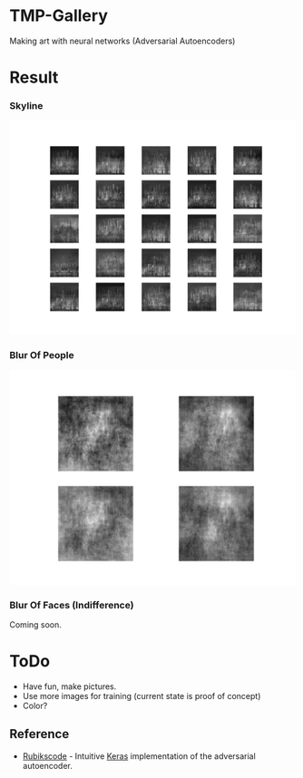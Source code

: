 # TMP-Gallery
Making art with neural networks (Adversarial Autoencoders)

# Result
### Skyline
![Skylines](https://github.com/guy477/TMP-Gallery/blob/master/generated-aae/105.png)
### Blur Of People
![BlurOfPeople](https://github.com/guy477/TMP-Gallery/blob/master/generated-aae/9900.png)
### Blur Of Faces (Indifference)
Coming soon.

# ToDo
* Have fun, make pictures. 
* Use more images for training (current state is proof of concept)
* Color?

## Reference

* [Rubikscode](https://rubikscode.net/2019/01/21/generating-images-using-adversarial-autoencoders-and-python/) - Intuitive [Keras](https://keras.io) implementation of the adversarial autoencoder.
